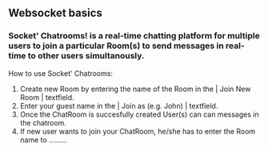 ## Websocket basics

### Socket' Chatrooms! is a real-time chatting platform for multiple users to join a particular Room(s) to send messages in real-time to other users simultanously.

How to use Socket' Chatrooms:

1) Create new Room by entering the name of the Room in the | Join New Room | textfield. 
2) Enter your guest name in the | Join as (e.g. John) | textfield.
3) Once the ChatRoom is succesfully created User(s) can can messages in the chatroom.
4) If new user wants to join your ChatRoom, he/she has to enter the Room name to .........
